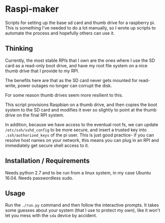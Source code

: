 # Raspi-maker
Scripts for setting up the base sd card and thumb drive for
a raspberry pi. This is something I've needed to do a lot
manually, so I wrote up scripts to automate the process and
hopefully others can use it.

## Thinking
Currently, the most stable RPIs that I own are the ones where
I use the SD card as a read-only boot drive, and have my root
file system on a nice thumb drive that I provide to my RPI.

The benefits here are that as the SD card never gets mounted
for read-write, power outages no longer can corrupt the disk.

For some reason thumb drives seem more resilient to this.

This script provisions Raspbian on a thumb drive, and then
copies the boot system to the SD card and modifies it ever
so slightly to point at the thumb drive on the final RPI
system.

In addition, because we have access to the eventual root fs,
we can update `/etc/ssh/sshd_config` to be more secure, and
insert a trusted key into `.ssh/authorized_keys` of the pi
user. This is just good practice- if you can resolve host
names on your network, this means you can plug in an RPI and
immediately get secure shell access to it.

## Installation / Requirements
Needs python 2.7 and to be run from a linux system, in my
case Ubuntu 16.04. Needs passwordless sudo.

## Usage
Run the `./run.py` command and then follow the interactive
prompts. It takes some guesses about your system (that I
use to protect my own), like it won't let you mess with the
`sda` device by accident.
